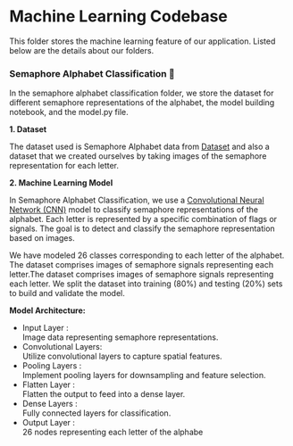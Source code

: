 # Machine Learning Codebase 

This folder stores the machine learning feature of our application. Listed below are the details about our folders.

### Semaphore Alphabet Classification 🚩

<p>In the semaphore alphabet classification folder, we store the dataset for different semaphore representations of the alphabet, the model building notebook, and the model.py file.</p>

**1. Dataset**

The dataset used is Semaphore Alphabet data from [Dataset](https://data.mendeley.com/datasets/tc5tnchrs2/) and also a dataset that we created ourselves by taking images of the semaphore representation for each letter.

**2. Machine Learning Model**

In Semaphore Alphabet Classification, we use a [Convolutional Neural Network (CNN)](https://www.tensorflow.org/tutorials/images/cnn) model to classify semaphore representations of the alphabet. Each letter is represented by a specific combination of flags or signals. The goal is to detect and classify the semaphore representation based on images.

We have modeled 26 classes corresponding to each letter of the alphabet. The dataset comprises images of semaphore signals representing each letter.The dataset comprises images of semaphore signals representing each letter. We split the dataset into training (80%) and testing (20%) sets to build and validate the model.

  **Model Architecture:**
  
   - Input Layer :  
     Image data representing semaphore representations.
   - Convolutional Layers:  
     Utilize convolutional layers to capture spatial features.
   - Pooling Layers :  
     Implement pooling layers for downsampling and feature selection.
   - Flatten Layer :  
     Flatten the output to feed into a dense layer.
   - Dense Layers :  
     Fully connected layers for classification.
   - Output Layer :  
     26 nodes representing each letter of the alphabe
  


